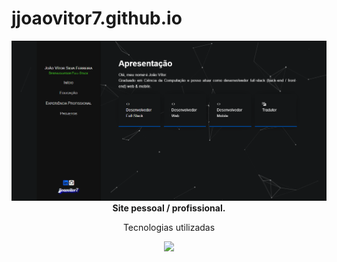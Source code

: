 # jjoaovitor7.github.io

<div align="center">
  <img height="256"
    src="./public/1.png"
  />

  <strong>
    Site pessoal / profissional.
  </strong>
</div>

<div align="center">
  <p>
    Tecnologias utilizadas
  </p>

  <img
    src="https://go-skill-icons.vercel.app/api/icons?i=html,css,bootstrap,angular,js,ts,nodejs&perline=4"
  />
</div>